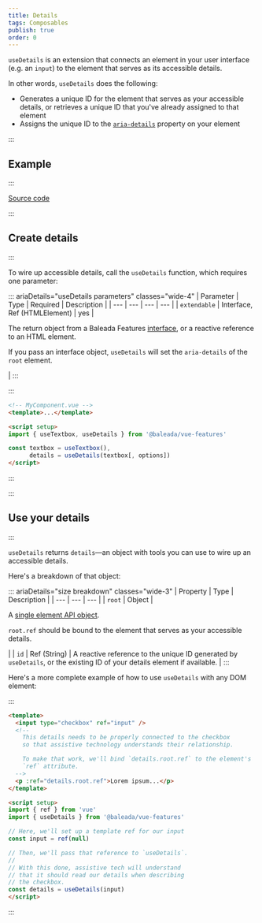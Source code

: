 ```yaml
---
title: Details
tags: Composables
publish: true
order: 0
---
```


`useDetails` is an extension that connects an element in your user interface (e.g. an `input`) to the element that serves as its accessible details.

In other words, `useDetails` does the following:
- Generates a unique ID for the element that serves as your accessible details, or retrieves a unique ID that you've already assigned to that element
- Assigns the unique ID to the [`aria-details`](https://www.w3.org/TR/wai-aria-1.2/#aria-details) property on your element


:::
## Example
:::

[Source code](https://github.com/baleada/docs/blob/main/src/components/ExampleUseDetails.vue)

<ExampleUseDetails class="with-mt" />


:::
## Create details
:::

To wire up accessible details, call the `useDetails` function, which requires one parameter:

::: ariaDetails="useDetails parameters" classes="wide-4"
| Parameter | Type | Required | Description |
| --- | --- | --- | --- |
| `extendable` | Interface, Ref (HTMLElement) | yes | <p>The return object from a Baleada Features [interface](/docs/features#using-functions), or a reactive reference to an HTML element.</p><p>If you pass an interface object, `useDetails` will set the `aria-details` of the `root` element.</p> |
:::

:::
```html
<!-- MyComponent.vue -->
<template>...</template>

<script setup>
import { useTextbox, useDetails } from '@baleada/vue-features'

const textbox = useTextbox(),
      details = useDetails(textbox[, options])
</script>
```
:::


:::
## Use your details
:::

`useDetails` returns `details`—an object with tools you can use to wire up an accessible details.

Here's a breakdown of that object:

::: ariaDetails="size breakdown" classes="wide-3"
| Property | Type | Description |
| --- | --- | --- |
| `root` | Object | <p>A [single element API object](/docs/features/element-api).</p><p>`root.ref` should be bound to the element that serves as your accessible details.</p> |
| `id` | Ref (String) | A reactive reference to the unique ID generated by `useDetails`, or the existing ID of your details element if available. |
:::


Here's a more complete example of how to use `useDetails` with any DOM element:

:::
```html
<template>
  <input type="checkbox" ref="input" />
  <!--
    This details needs to be properly connected to the checkbox
    so that assistive technology understands their relationship.

    To make that work, we'll bind `details.root.ref` to the element's
    `ref` attribute.
  -->
  <p :ref="details.root.ref">Lorem ipsum...</p>
</template>

<script setup>
import { ref } from 'vue'
import { useDetails } from '@baleada/vue-features'

// Here, we'll set up a template ref for our input
const input = ref(null)

// Then, we'll pass that reference to `useDetails`.
//
// With this done, assistive tech will understand
// that it should read our details when describing
// the checkbox.
const details = useDetails(input)
</script>
```
:::
